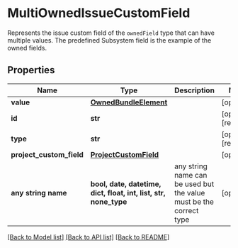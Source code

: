 # MultiOwnedIssueCustomField

Represents the issue custom field of the `ownedField` type that can have multiple values. The predefined Subsystem field is the example of the owned fields.

## Properties
Name | Type | Description | Notes
------------ | ------------- | ------------- | -------------
**value** | [**OwnedBundleElement**](OwnedBundleElement.md) |  | [optional] 
**id** | **str** |  | [optional] [readonly] 
**type** | **str** |  | [optional] [readonly] 
**project_custom_field** | [**ProjectCustomField**](ProjectCustomField.md) |  | [optional] 
**any string name** | **bool, date, datetime, dict, float, int, list, str, none_type** | any string name can be used but the value must be the correct type | [optional]

[[Back to Model list]](../README.md#documentation-for-models) [[Back to API list]](../README.md#documentation-for-api-endpoints) [[Back to README]](../README.md)


